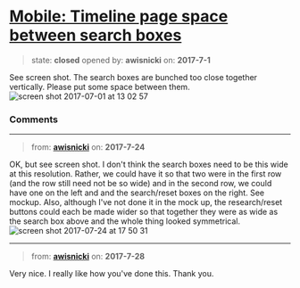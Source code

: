 # [Mobile: Timeline page space between search boxes](https://github.com/livingstoneonline/livingstoneonline/issues/175)

> state: **closed** opened by: **awisnicki** on: **2017-7-1**

See screen shot. The search boxes are bunched too close together vertically. Please put some space between them.
![screen shot 2017-07-01 at 13 02 57](https://user-images.githubusercontent.com/12518623/27764379-b49d3d80-5e5d-11e7-8246-86a4de4a8991.png)


### Comments

---
> from: [**awisnicki**](https://github.com/livingstoneonline/livingstoneonline/issues/175#issuecomment-317578317) on: **2017-7-24**

OK, but see screen shot. I don&#x27;t think the search boxes need to be this wide at this resolution. Rather, we could have it so that two were in the first row (and the row still need not be so wide) and in the second row, we could have one on the left and and the search/reset boxes on the right. See mockup. Also, although I&#x27;ve not done it in the mock up, the research/reset buttons could each be made wider so that together they were as wide as the search box above and the whole thing looked symmetrical.
![screen shot 2017-07-24 at 17 50 31](https://user-images.githubusercontent.com/12518623/28548414-7d97c730-7099-11e7-850d-aacc42b807c0.png)

---
> from: [**awisnicki**](https://github.com/livingstoneonline/livingstoneonline/issues/175#issuecomment-318746344) on: **2017-7-28**

Very nice. I really like how you&#x27;ve done this. Thank you.
